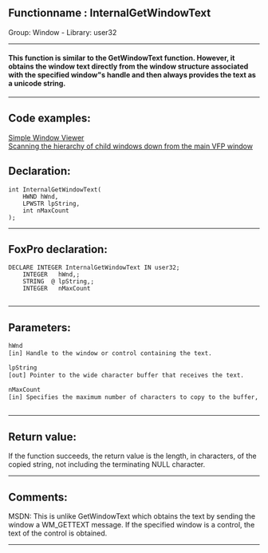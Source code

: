 <link rel="stylesheet" type="text/css" href="../../css/win32api.css">  
<link rel="stylesheet" href="https://cdnjs.cloudflare.com/ajax/libs/font-awesome/4.7.0/css/font-awesome.min.css">

## Functionname : InternalGetWindowText
Group: Window - Library: user32    
***  


#### This function is similar to the GetWindowText function. However, it obtains the window text directly from the window structure associated with the specified window"s handle and then always provides the text as a unicode string. 
***  


## Code examples:
[Simple Window Viewer](../../samples/sample_057.md)  
[Scanning the hierarchy of child windows down from the main VFP window](../../samples/sample_261.md)  

## Declaration:
```foxpro  
int InternalGetWindowText(
	HWND hWnd,
	LPWSTR lpString,
	int nMaxCount
);  
```  
***  


## FoxPro declaration:
```foxpro  
DECLARE INTEGER InternalGetWindowText IN user32;
	INTEGER   hWnd,;
	STRING  @ lpString,;
	INTEGER   nMaxCount
  
```  
***  


## Parameters:
```txt  
hWnd
[in] Handle to the window or control containing the text.

lpString
[out] Pointer to the wide character buffer that receives the text.

nMaxCount
[in] Specifies the maximum number of characters to copy to the buffer, including the NULL character.
  
```  
***  


## Return value:
If the function succeeds, the return value is the length, in characters, of the copied string, not including the terminating NULL character.  
***  


## Comments:
MSDN: This is unlike GetWindowText which obtains the text by sending the window a WM_GETTEXT message. If the specified window is a control, the text of the control is obtained.   
  
***  

